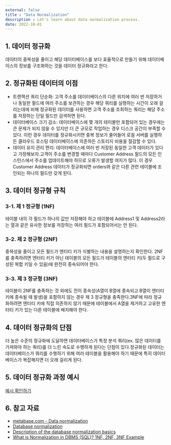```yaml
---
external: false
title : "Data Normalization"
description : Let's learn about data normalization process.
date: 2022-10-01
---
```


## 1. 데이터 정규화

데이터의 중복성을 줄이고 해당 데이터베이스를 보다 효율적으로 만들기 위해 데이터베이스의 정보를 구조화하는 것을 데이터 정규화라고 한다.

## 2. 정규화된 데이터의 이점

- 트랜잭션 쿼리 단순화: 고객 주소를 데이터베이스의 다른 위치에 여러 번 저장하거나 동일한 필드에 여러 주소를 보관하는 경우 해당 쿼리를 실행하는 시간이 오래 걸리는데에 비해 정규화된 데이터를 사용하면 고객 주소를 조회하는 쿼리는 해당 주소를 저장하는 단일 필드만 검색하면 된다.
- 데이터베이스 크기 감소: 데이터베이스에 몇 개의 테이블만 포함되어 있는 경우에는 큰 문제가 되지 않을 수 있지만 더 큰 규모로 작업하는 경우 디스크 공간이 부족할 수 있다. 이런 경우 데이터를 정규화시키면 중복 정보가 줄어들어 로컬 서버를 실행하든 클라우드 호스팅 데이터베이스에 의존하든 스토리지 비용을 절감할 수 있다.
- 데이터 유지 관리 편리: 데이터베이스에 여러 번 저장된 동일한 고객 데이터가 있다고 가정해보자.고객이 주소를 변경할 때마다 Customer Address 필드의 모든 인스턴스에서 주소를 업데이트해야 하므로 오류가 발생할 여지가 많다. 이 경우 Customer Address 데이터가 정규화되면 orders와 같은 다른 관련 테이블에 조인되는 하나의 필드만 갖게 된다.

## 3. 데이터 정규형 규칙

### 3-1. 제 1 정규형 (1NF)

테이블 내의 각 필드가 하나의 값만 저장해야 하고 테이블에 Address1 및 Address2라는 열과 같은 유사한 정보를 저장하는 여러 필드가 포함되어서는 안 된다.

### 3-2. 제 2 정규형 (2NF)

중복성을 줄이고 모든 필드가 엔터티 키가 식별하는 내용을 설명하는지 확인한다.
2NF를 충족하려면 엔터티 키가 아닌 테이블의 모든 필드가 테이블의 엔터티 키(두 필드로 구성된 복합 키일 수 있음)에 완전히 종속되어야 한다.

### 3-3. 제 3 정규형 (3NF)

테이블이 2NF를 충족하는 것 외에도 전이 종속성(A열이 B열에 종속되고 B열이 엔터티 키에 종속될 때 발생)을 포함하지 않는 경우 제 3 정규형을 충족한다.3NF에 따라 정규화하려면 엔터티 키에 직접 의존하지 않기 때문에 테이블에서 A열을 제거하고 고유한 엔터티 키가 있는 다른 테이블에 배치해야 한다.

## 4. 데이터 정규화의 단점

더 높은 수준의 정규화에 도달하면 데이터베이스가 특정 분석 쿼리(ex. 많은 데이터를 가져와야 하는 쿼리)를 더 느린 속도로 수행하게 된다는 단점이 있다.정규화된 데이터는 데이터베이스가 쿼리를 수행하기 위해 여러 테이블을 활용해야 하기 때문에 특히 데이터베이스가 복잡해지면 더 오래 걸리게 된다.

## 5. 데이터 정규화 과정 예시

[예시 확인하기](https://github.com/WoojinJeonkr/woojinBlog/blob/main/public/images/doc/normalization.pdf)

## 6. 참고 자료

- [metabase.com - Data normalization](https://www.metabase.com/learn/databases/normalization)
- [Database normalization](https://en.wikipedia.org/wiki/Database_normalization)
- [Description of the database normalization basics](https://learn.microsoft.com/en-us/office/troubleshoot/access/database-normalization-description)
- [What is Normalization in DBMS (SQL)? 1NF, 2NF, 3NF Example](https://www.guru99.com/database-normalization.html)

